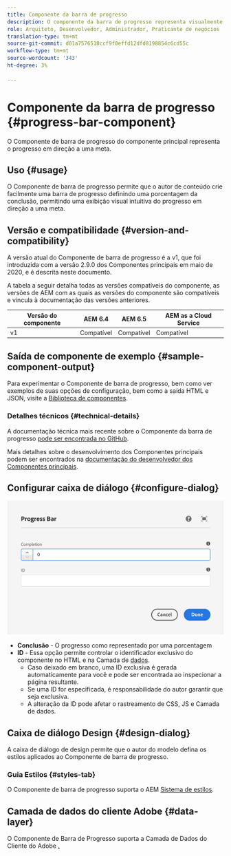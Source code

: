 ```yaml
---
title: Componente da barra de progresso
description: O componente da barra de progresso representa visualmente o progresso em direção a uma meta
role: Arquiteto, Desenvolvedor, Administrador, Praticante de negócios
translation-type: tm+mt
source-git-commit: d01a7576518ccf9f0effd12dfd8198854c6cd55c
workflow-type: tm+mt
source-wordcount: '343'
ht-degree: 3%

---
```



# Componente da barra de progresso {#progress-bar-component}

O Componente de barra de progresso do componente principal representa o progresso em direção a uma meta.

## Uso {#usage}

O Componente de barra de progresso permite que o autor de conteúdo crie facilmente uma barra de progresso definindo uma porcentagem da conclusão, permitindo uma exibição visual intuitiva do progresso em direção a uma meta.

## Versão e compatibilidade {#version-and-compatibility}

A versão atual do Componente de barra de progresso é a v1, que foi introduzida com a versão 2.9.0 dos Componentes principais em maio de 2020, e é descrita neste documento.

A tabela a seguir detalha todas as versões compatíveis do componente, as versões de AEM com as quais as versões do componente são compatíveis e vincula à documentação das versões anteriores.

| Versão do componente | AEM 6.4 | AEM 6.5 | AEM as a Cloud Service |
|---|---|---|---|
| v1 | Compatível | Compatível | Compatível |

## Saída de componente de exemplo {#sample-component-output}

Para experimentar o Componente de barra de progresso, bem como ver exemplos de suas opções de configuração, bem como a saída HTML e JSON, visite a [Biblioteca de componentes](https://adobe.com/go/aem_cmp_library_progressbar).

### Detalhes técnicos {#technical-details}

A documentação técnica mais recente sobre o Componente da barra de progresso [pode ser encontrada no GitHub](https://adobe.com/go/aem_cmp_tech_progress_v1).

Mais detalhes sobre o desenvolvimento dos Componentes principais podem ser encontrados na [documentação do desenvolvedor dos Componentes principais](/help/developing/overview.md).

## Configurar caixa de diálogo {#configure-dialog}

![Caixa de diálogo de edição do Componente de barra de progresso](/help/assets/progress-bar-edit.png)

* **Conclusão**  - O progresso como representado por uma porcentagem
* **ID**  - Essa opção permite controlar o identificador exclusivo do componente no HTML e na Camada de  [dados](/help/developing/data-layer/overview.md).
   * Caso deixado em branco, uma ID exclusiva é gerada automaticamente para você e pode ser encontrada ao inspecionar a página resultante.
   * Se uma ID for especificada, é responsabilidade do autor garantir que seja exclusiva.
   * A alteração da ID pode afetar o rastreamento de CSS, JS e Camada de dados.

## Caixa de diálogo Design {#design-dialog}

A caixa de diálogo de design permite que o autor do modelo defina os estilos aplicados ao Componente de barra de progresso.

### Guia Estilos {#styles-tab}

O Componente de barra de progresso suporta o AEM [Sistema de estilos](/help/get-started/authoring.md#component-styling).

## Camada de dados do cliente Adobe {#data-layer}

O Componente de Barra de Progresso suporta a Camada de Dados do Cliente do Adobe [.](/help/developing/data-layer/overview.md)
